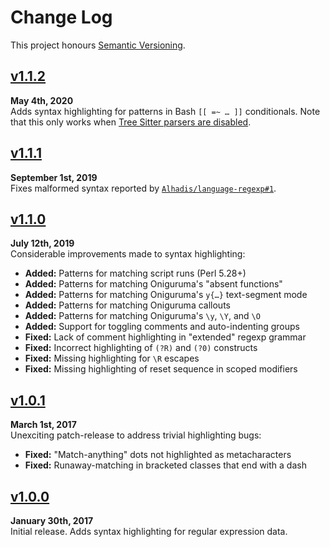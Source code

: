 Change Log
==========

This project honours [Semantic Versioning](http://semver.org).


[v1.1.2]
------------------------------------------------------------------------
**May 4th, 2020**  
Adds syntax highlighting for patterns in Bash `[[ =~ … ]]` conditionals.
Note that this only works when [Tree Sitter parsers are disabled][2].

[2]: https://github.com/Alhadis/language-regexp/issues/5



[v1.1.1]
------------------------------------------------------------------------
**September 1st, 2019**  
Fixes malformed syntax reported by [`Alhadis/language-regexp#1`][1].

[1]: https://github.com/Alhadis/language-regexp/issues/1


[v1.1.0]
------------------------------------------------------------------------
**July 12th, 2019**  
Considerable improvements made to syntax highlighting:

* __Added:__ Patterns for matching script runs (Perl 5.28+)
* __Added:__ Patterns for matching Oniguruma's "absent functions"
* __Added:__ Patterns for matching Oniguruma's `y{…}` text-segment mode
* __Added:__ Patterns for matching Oniguruma callouts
* __Added:__ Patterns for matching Oniguruma's `\y`, `\Y`, and `\O`
* __Added:__ Support for toggling comments and auto-indenting groups
* __Fixed:__ Lack of comment highlighting in "extended" regexp grammar
* __Fixed:__ Incorrect highlighting of `(?R)` and `(?0)` constructs
* __Fixed:__ Missing highlighting for `\R` escapes
* __Fixed:__ Missing highlighting of reset sequence in scoped modifiers


[v1.0.1]
------------------------------------------------------------------------
**March 1st, 2017**  
Unexciting patch-release to address trivial highlighting bugs:

* __Fixed:__ "Match-anything" dots not highlighted as metacharacters
* __Fixed:__ Runaway-matching in bracketed classes that end with a dash


[v1.0.0]
------------------------------------------------------------------------
**January 30th, 2017**  
Initial release. Adds syntax highlighting for regular expression data.


[Referenced links]:_____________________________________________________
[Staged]: ../../compare/v1.1.2...HEAD
[v1.1.2]: https://github.com/Alhadis/language-regexp/releases/tag/v1.1.2
[v1.1.1]: https://github.com/Alhadis/language-regexp/releases/tag/v1.1.1
[v1.1.0]: https://github.com/Alhadis/language-regexp/releases/tag/v1.1.0
[v1.0.1]: https://github.com/Alhadis/language-regexp/releases/tag/v1.0.1
[v1.0.0]: https://github.com/Alhadis/language-regexp/releases/tag/v1.0.0
